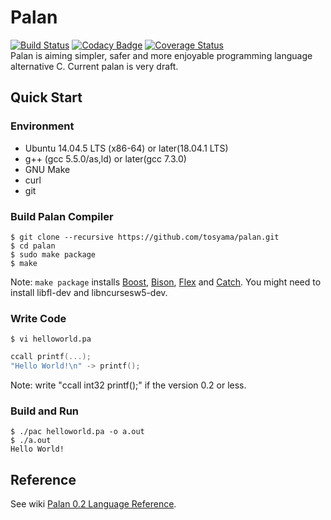 # Palan
[![Build Status](https://travis-ci.org/tosyama/palan.svg?branch=master)](https://travis-ci.org/tosyama/palan)
[![Codacy Badge](https://api.codacy.com/project/badge/Grade/8224c75046a04172a3798c29dd3aedd0)](https://www.codacy.com/app/tosyama/palan?utm_source=github.com&amp;utm_medium=referral&amp;utm_content=tosyama/palan&amp;utm_campaign=Badge_Grade)
[![Coverage Status](https://img.shields.io/coveralls/github/tosyama/palan/master.svg)](https://coveralls.io/github/tosyama/palan?branch=master)  
Palan is aiming simpler, safer and more enjoyable programming language alternative C.
Current palan is very draft.

## Quick Start
### Environment
*   Ubuntu 14.04.5 LTS (x86-64) or later(18.04.1 LTS)
*   g++ (gcc 5.5.0/as,ld) or later(gcc 7.3.0)
*   GNU Make
*   curl
*   git

### Build Palan Compiler
```console
$ git clone --recursive https://github.com/tosyama/palan.git
$ cd palan
$ sudo make package
$ make
```
Note: `make package` installs [Boost][boost], [Bison][bison], [Flex][flex] and [Catch][catch]. You might need to install libfl-dev and libncursesw5-dev.

### Write Code
```console
$ vi helloworld.pa
```
```go
ccall printf(...);
"Hello World!\n" -> printf();
```
Note: write "ccall int32 printf();" if the version 0.2 or less.

### Build and Run
```console
$ ./pac helloworld.pa -o a.out
$ ./a.out
Hello World!
```

## Reference
See wiki [Palan 0.2 Language Reference](https://github.com/tosyama/palan/wiki/Palan-0.2-Language-Reference).

[boost]: http://boost.org
[bison]: https://www.gnu.org/software/bison/
[flex]: https://github.com/westes/flex
[catch]: https://github.com/philsquared/Catch 
